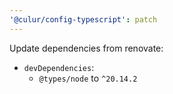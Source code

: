 ```yaml
---
'@culur/config-typescript': patch
---
```


Update dependencies from renovate:

- `devDependencies`:
  - `@types/node` to `^20.14.2`
